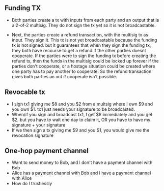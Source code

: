 ## Funding TX
- Both parties create a tx with inputs from each party and an output that is a 2-of-2 multisig. They do not sign the tx yet so it is not broadcastable.

- Next, the parties create a refund transaction, with the multisig tx as input. They sign it. This tx is not yet broadcastable because the funding tx is not signed. but it guarantees that when they sign the funding tx, they both have recourse to get a refund if the other parties doesnt cooperate. If the parties were to sign the funding tx before creating the refund tx, then the funds in the multisig could be locked up forever if the parties don't cooperate, or a hostage situation could be created where one party has to pay another to cooperate. So the refund transaction gives both parties an out if cooperate isn't possible.

## Revocable tx

- I sign tx1 giving me $8 and you $2 from a multsig where I own $9 and you own $1. tx1 just needs your signature to be broadcasted.
- When/if you sign and broadcast tx1, I get $8 immediately and you get $2, but you have
  to wait one day to claim it, OR you have to have my signature + your signature
- If we then sign a tx giving me $9 and you $1, you would give me the revocation signature

## One-hop payment channel

- Want to send money to Bob, and I don't have a payment channel with Bob
- Alice has a payment channel with Bob and I have a payment channel with Alice
- How do I trustlessly 